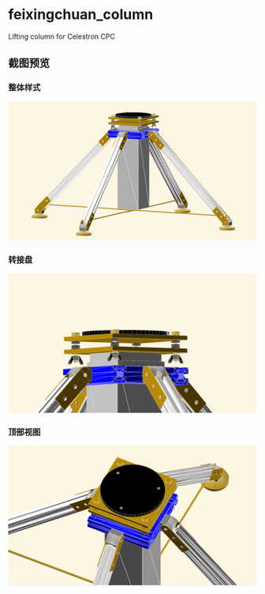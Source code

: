 # feixingchuan_column
 Lifting column for Celestron CPC

## 截图预览
### 整体样式
![整体样式](screenshot_01.png "整体样式")
### 转接盘
![整体样式](screenshot_02.png "整体样式")
### 顶部视图
![整体样式](screenshot_03.png "整体样式")